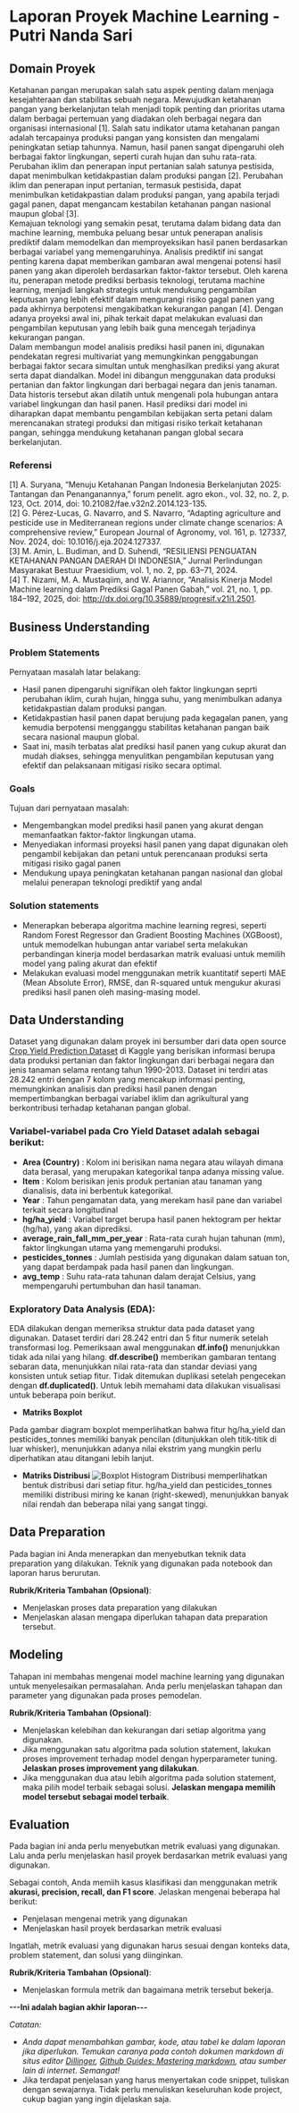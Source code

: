 # Laporan Proyek Machine Learning - Putri Nanda Sari

## Domain Proyek

Ketahanan pangan merupakan salah satu aspek penting dalam menjaga kesejahteraan dan stabilitas sebuah negara. Mewujudkan ketahanan pangan yang berkelanjutan telah menjadi topik penting dan prioritas utama dalam berbagai pertemuan yang diadakan oleh berbagai negara dan organisasi internasional [1]. Salah satu indikator utama ketahanan pangan adalah tercapainya produksi pangan yang konsisten dan mengalami peningkatan setiap tahunnya. Namun, hasil panen sangat dipengaruhi oleh berbagai faktor lingkungan, seperti curah hujan dan suhu rata-rata. Perubahan iklim dan penerapan input pertanian salah satunya pestisida, dapat menimbulkan ketidakpastian dalam produksi pangan [2]. Perubahan iklim dan penerapan input pertanian, termasuk pestisida, dapat menimbulkan ketidakpastian dalam produksi pangan, yang apabila terjadi gagal panen, dapat mengancam kestabilan ketahanan pangan nasional maupun global [3].  
Kemajuan teknologi yang semakin pesat, terutama dalam bidang data dan machine learning, membuka peluang besar untuk penerapan analisis prediktif dalam memodelkan dan memproyeksikan hasil panen berdasarkan berbagai variabel yang memengaruhinya. Analisis prediktif ini sangat penting karena dapat memberikan gambaran awal mengenai potensi hasil panen yang akan diperoleh berdasarkan faktor-faktor tersebut. Oleh karena itu, penerapan metode prediksi berbasis teknologi, terutama machine learning, menjadi langkah strategis untuk mendukung pengambilan keputusan yang lebih efektif dalam mengurangi risiko gagal panen yang pada akhirnya berpotensi mengakibatkan kekurangan pangan [4]. Dengan adanya proyeksi awal ini, pihak terkait dapat melakukan evaluasi dan pengambilan keputusan yang lebih baik guna mencegah terjadinya kekurangan pangan.  
Dalam membangun model analisis prediksi hasil panen ini, digunakan pendekatan regresi multivariat yang memungkinkan penggabungan berbagai faktor secara simultan untuk menghasilkan prediksi yang akurat serta dapat diandalkan. Model ini dibangun menggunakan data produksi pertanian dan faktor lingkungan dari berbagai negara dan jenis tanaman. Data historis tersebut akan dilatih untuk mengenali pola hubungan antara variabel lingkungan dan hasil panen. Hasil prediksi dari model ini diharapkan dapat membantu pengambilan kebijakan serta petani dalam merencanakan strategi produksi dan mitigasi risiko terkait ketahanan pangan, sehingga mendukung ketahanan pangan global secara berkelanjutan.
### Referensi
[1]	A. Suryana, “Menuju Ketahanan Pangan Indonesia Berkelanjutan 2025: Tantangan dan Penanganannya,” forum penelit. agro ekon., vol. 32, no. 2, p. 123, Oct. 2014, doi: 10.21082/fae.v32n2.2014.123-135.  
[2]	G. Pérez-Lucas, G. Navarro, and S. Navarro, “Adapting agriculture and pesticide use in Mediterranean regions under climate change scenarios: A comprehensive review,” European Journal of Agronomy, vol. 161, p. 127337, Nov. 2024, doi: 10.1016/j.eja.2024.127337.  
[3]	M. Amin, L. Budiman, and D. Suhendi, “RESILIENSI PENGUATAN KETAHANAN PANGAN DAERAH DI INDONESIA,” Jurnal Perlindungan Masyarakat Bestuur Praesidium, vol. 1, no. 2, pp. 63–71, 2024.  
[4]	T. Nizami, M. A. Mustaqiim, and W. Ariannor, “Analisis Kinerja Model Machine learning dalam Prediksi Gagal Panen Gabah,” vol. 21, no. 1, pp. 184–192, 2025, doi: http://dx.doi.org/10.35889/progresif.v21i1.2501.  

## Business Understanding

### Problem Statements
Pernyataan masalah latar belakang:
- Hasil panen dipengaruhi signifikan oleh faktor lingkungan seprti perubahan iklim, curah hujan, hingga suhu, yang menimbulkan adanya ketidakpastian dalam produksi pangan.
- Ketidakpastian hasil panen dapat berujung pada kegagalan panen, yang kemudia berpotensi mengganggu stabilitas ketahanan pangan baik secara nasional maupun global.
- Saat ini, masih terbatas alat prediksi hasil panen yang cukup akurat dan mudah diakses, sehingga menyulitkan pengambilan keputusan yang efektif dan pelaksanaan mitigasi risiko secara optimal.
### Goals
Tujuan dari pernyataan masalah:
- Mengembangkan model prediksi hasil panen yang akurat dengan memanfaatkan faktor-faktor lingkungan utama.
- Menyediakan informasi proyeksi hasil panen yang dapat digunakan oleh pengambil kebijakan dan petani untuk perencanaan produksi serta mitigasi risiko gagal panen
- Mendukung upaya peningkatan ketahanan pangan nasional dan global melalui penerapan teknologi prediktif yang andal
### Solution statements
- Menerapkan beberapa algoritma machine learning regresi, seperti Random Forest Regressor dan Gradient Boosting Machines (XGBoost), untuk memodelkan hubungan antar variabel serta melakukan perbandingan kinerja model berdasarkan matrik evaluasi untuk memilih model yang paling akurat dan efektif
- Melakukan evaluasi model menggunakan metrik kuantitatif seperti MAE (Mean Absolute Error), RMSE, dan R-squared untuk mengukur akurasi prediksi hasil panen oleh masing-masing model.


## Data Understanding
Dataset yang digunakan dalam proyek ini bersumber dari data open source [Crop Yield Prediction Dataset](https://www.google.com/url?q=https%3A%2F%2Fwww.kaggle.com%2Fdatasets%2Fmrigaankjaswal%2Fcrop-yield-prediction-dataset) di Kaggle yang berisikan informasi berupa data produksi pertanian dan faktor lingkungan dari berbagai negara dan jenis tanaman selama rentang tahun 1990-2013. Dataset ini terdiri atas 28.242 entri dengan 7 kolom yang mencakup informasi penting, memungkinkan analisis dan prediksi hasil panen dengan mempertimbangkan berbagai variabel iklim dan agrikultural yang berkontribusi terhadap ketahanan pangan global.  

### Variabel-variabel pada Cro Yield Dataset adalah sebagai berikut:
-	**Area (Country)** : Kolom ini berisikan nama negara atau wilayah dimana data berasal, yang  merupakan kategorikal tanpa adanya missing value.
-	**Item** : Kolom berisikan jenis produk pertanian atau tanaman yang dianalisis, data ini berbentuk kategorikal.
-	**Year** : Tahun pengamatan data, yang merekam hasil pane dan variabel terkait secara longitudinal
-	**hg/ha_yield** : Variabel target berupa hasil panen hektogram per hektar (hg/ha), yang akan diprediksi.
-	**average_rain_fall_mm_per_year** : Rata-rata curah hujan tahunan (mm), faktor lingkungan utama yang memengaruhi produksi.
-	**pesticides_tonnes** : Jumlah pestisida yang digunakan dalam satuan ton, yang dapat berdampak pada hasil panen dan lingkungan.
-	**avg_temp** : Suhu rata-rata tahunan dalam derajat Celsius, yang mempengaruhi pertumbuhan dan hasil tanaman.

### Exploratory Data Analysis (EDA):
EDA dilakukan dengan memeriksa struktur data pada dataset yang digunakan. Dataset terdiri dari 28.242 entri dan 5 fitur numerik setelah transformasi log. Pemeriksaan awal menggunakan **df.info()** menunjukkan tidak ada nilai yang hilang. **df.describe()** memberikan gambaran tentang sebaran data, menunjukkan nilai rata-rata dan standar deviasi yang konsisten untuk setiap fitur. Tidak ditemukan duplikasi setelah pengecekan dengan **df.duplicated()**. Untuk lebih memahami data dilakukan visualisasi untuk beberapa poin berikut. 
-	**Matriks Boxplot**
 
Pada gambar diagram boxplot memperlihatkan bahwa fitur hg/ha_yield dan pesticides_tonnes memiliki banyak pencilan (ditunjukkan oleh titik-titik di luar whisker), menunjukkan adanya nilai ekstrim yang mungkin perlu diperhatikan atau ditangani lebih lanjut.
-	**Matriks Distribusi**
 ![Boxplot](path/to/your/boxplot_image.png)
Histogram Distribusi memperlihatkan bentuk distribusi dari setiap fitur. hg/ha_yield dan pesticides_tonnes memiliki distribusi miring ke kanan (right-skewed), menunjukkan banyak nilai rendah dan beberapa nilai yang sangat tinggi.

## Data Preparation
Pada bagian ini Anda menerapkan dan menyebutkan teknik data preparation yang dilakukan. Teknik yang digunakan pada notebook dan laporan harus berurutan.

**Rubrik/Kriteria Tambahan (Opsional)**: 
- Menjelaskan proses data preparation yang dilakukan
- Menjelaskan alasan mengapa diperlukan tahapan data preparation tersebut.

## Modeling
Tahapan ini membahas mengenai model machine learning yang digunakan untuk menyelesaikan permasalahan. Anda perlu menjelaskan tahapan dan parameter yang digunakan pada proses pemodelan.

**Rubrik/Kriteria Tambahan (Opsional)**: 
- Menjelaskan kelebihan dan kekurangan dari setiap algoritma yang digunakan.
- Jika menggunakan satu algoritma pada solution statement, lakukan proses improvement terhadap model dengan hyperparameter tuning. **Jelaskan proses improvement yang dilakukan**.
- Jika menggunakan dua atau lebih algoritma pada solution statement, maka pilih model terbaik sebagai solusi. **Jelaskan mengapa memilih model tersebut sebagai model terbaik**.

## Evaluation
Pada bagian ini anda perlu menyebutkan metrik evaluasi yang digunakan. Lalu anda perlu menjelaskan hasil proyek berdasarkan metrik evaluasi yang digunakan.

Sebagai contoh, Anda memiih kasus klasifikasi dan menggunakan metrik **akurasi, precision, recall, dan F1 score**. Jelaskan mengenai beberapa hal berikut:
- Penjelasan mengenai metrik yang digunakan
- Menjelaskan hasil proyek berdasarkan metrik evaluasi

Ingatlah, metrik evaluasi yang digunakan harus sesuai dengan konteks data, problem statement, dan solusi yang diinginkan.

**Rubrik/Kriteria Tambahan (Opsional)**: 
- Menjelaskan formula metrik dan bagaimana metrik tersebut bekerja.

**---Ini adalah bagian akhir laporan---**

_Catatan:_
- _Anda dapat menambahkan gambar, kode, atau tabel ke dalam laporan jika diperlukan. Temukan caranya pada contoh dokumen markdown di situs editor [Dillinger](https://dillinger.io/), [Github Guides: Mastering markdown](https://guides.github.com/features/mastering-markdown/), atau sumber lain di internet. Semangat!_
- Jika terdapat penjelasan yang harus menyertakan code snippet, tuliskan dengan sewajarnya. Tidak perlu menuliskan keseluruhan kode project, cukup bagian yang ingin dijelaskan saja.

